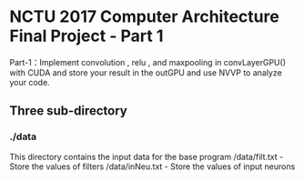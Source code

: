 # NCTU 2017 Computer Architecture Final Project - Part 1

Part-1：Implement convolution , relu , and maxpooling in convLayerGPU() with CUDA and store your result in the outGPU and use NVVP to analyze your code.



## Three sub-directory

### ./data
This directory contains the input data for the base program
/data/filt.txt - Store the values of filters
/data/inNeu.txt - Store the values of input neurons
